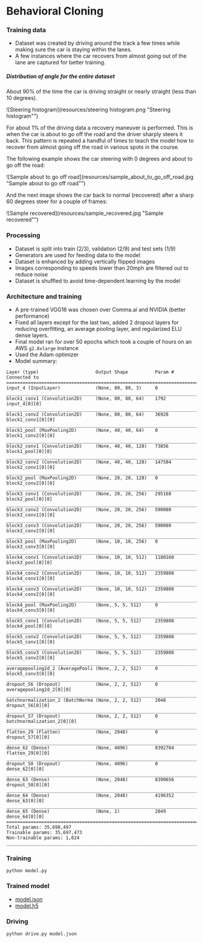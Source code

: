 # Behavioral Cloning

### Training data
- Dataset was created by driving around the track a few times while making sure the car is staying within the lanes.
- A few instances where the car recovers from almost going out of the lane are captured for better training.

##### Distribution of angle for the entire dataset
About 90% of the time the car is driving straight or nearly straight (less than 10 degrees). 

![Steering histogram](resources/steering histogram.png "Steering histogram"")

For about 1% of the driving data a recovery maneuver is performed. This is when the car is about to go off the road and the driver sharply steers it back. This pattern is repeated a handful of times to teach the model how to recover from almost going off the road in various spots in the course.

The following example shows the car steering with 0 degrees and about to go off the road:

![Sample about to go off road](resources/sample_about_to_go_off_road.jpg "Sample about to go off road"")

And the next image shows the car back to normal (recovered) after a sharp 60 degrees steer for a couple of frames:

![Sample recovered](resources/sample_recovered.jpg "Sample recovered"")

### Processing
- Dataset is split into train (2/3), validation (2/9) and test sets (1/9)
- Generators are used for feeding data to the model
- Dataset is enhanced by adding vertically flipped images
- Images corresponding to speeds lower than 20mph are filtered out to reduce noise
- Dataset is shuffled to avoid time-dependent learning by the model

### Architecture and training
- A pre-trained VGG16 was chosen over Comma.ai and NVIDIA (better performance)
- Fixed all layers except for the last two, added 2 dropout layers for reducing overfitting, an average pooling layer, and regularized ELU dense layers. 
- Final model ran for over 50 epochs which took a couple of hours on an AWS `g2.8xlarge` instance
- Used the Adam optimizer
- Model summary:
```
Layer (type)                     Output Shape          Param #     Connected to                     
====================================================================================================
input_4 (InputLayer)             (None, 80, 80, 3)     0                                            
____________________________________________________________________________________________________
block1_conv1 (Convolution2D)     (None, 80, 80, 64)    1792        input_4[0][0]                    
____________________________________________________________________________________________________
block1_conv2 (Convolution2D)     (None, 80, 80, 64)    36928       block1_conv1[0][0]               
____________________________________________________________________________________________________
block1_pool (MaxPooling2D)       (None, 40, 40, 64)    0           block1_conv2[0][0]               
____________________________________________________________________________________________________
block2_conv1 (Convolution2D)     (None, 40, 40, 128)   73856       block1_pool[0][0]                
____________________________________________________________________________________________________
block2_conv2 (Convolution2D)     (None, 40, 40, 128)   147584      block2_conv1[0][0]               
____________________________________________________________________________________________________
block2_pool (MaxPooling2D)       (None, 20, 20, 128)   0           block2_conv2[0][0]               
____________________________________________________________________________________________________
block3_conv1 (Convolution2D)     (None, 20, 20, 256)   295168      block2_pool[0][0]                
____________________________________________________________________________________________________
block3_conv2 (Convolution2D)     (None, 20, 20, 256)   590080      block3_conv1[0][0]               
____________________________________________________________________________________________________
block3_conv3 (Convolution2D)     (None, 20, 20, 256)   590080      block3_conv2[0][0]               
____________________________________________________________________________________________________
block3_pool (MaxPooling2D)       (None, 10, 10, 256)   0           block3_conv3[0][0]               
____________________________________________________________________________________________________
block4_conv1 (Convolution2D)     (None, 10, 10, 512)   1180160     block3_pool[0][0]                
____________________________________________________________________________________________________
block4_conv2 (Convolution2D)     (None, 10, 10, 512)   2359808     block4_conv1[0][0]               
____________________________________________________________________________________________________
block4_conv3 (Convolution2D)     (None, 10, 10, 512)   2359808     block4_conv2[0][0]               
____________________________________________________________________________________________________
block4_pool (MaxPooling2D)       (None, 5, 5, 512)     0           block4_conv3[0][0]               
____________________________________________________________________________________________________
block5_conv1 (Convolution2D)     (None, 5, 5, 512)     2359808     block4_pool[0][0]                
____________________________________________________________________________________________________
block5_conv2 (Convolution2D)     (None, 5, 5, 512)     2359808     block5_conv1[0][0]               
____________________________________________________________________________________________________
block5_conv3 (Convolution2D)     (None, 5, 5, 512)     2359808     block5_conv2[0][0]               
____________________________________________________________________________________________________
averagepooling2d_2 (AveragePooli (None, 2, 2, 512)     0           block5_conv3[0][0]               
____________________________________________________________________________________________________
dropout_56 (Dropout)             (None, 2, 2, 512)     0           averagepooling2d_2[0][0]         
____________________________________________________________________________________________________
batchnormalization_2 (BatchNorma (None, 2, 2, 512)     2048        dropout_56[0][0]                 
____________________________________________________________________________________________________
dropout_57 (Dropout)             (None, 2, 2, 512)     0           batchnormalization_2[0][0]       
____________________________________________________________________________________________________
flatten_29 (Flatten)             (None, 2048)          0           dropout_57[0][0]                 
____________________________________________________________________________________________________
dense_62 (Dense)                 (None, 4096)          8392704     flatten_29[0][0]                 
____________________________________________________________________________________________________
dropout_58 (Dropout)             (None, 4096)          0           dense_62[0][0]                   
____________________________________________________________________________________________________
dense_63 (Dense)                 (None, 2048)          8390656     dropout_58[0][0]                 
____________________________________________________________________________________________________
dense_64 (Dense)                 (None, 2048)          4196352     dense_63[0][0]                   
____________________________________________________________________________________________________
dense_65 (Dense)                 (None, 1)             2049        dense_64[0][0]                   
====================================================================================================
Total params: 35,698,497
Trainable params: 35,697,473
Non-trainable params: 1,024
____________________________________________________________________________________________________
```

### Training
```
python model.py
```

### Trained model
- [model.json](https://www.dropbox.com/s/i704xuffua2k8p6/model.json?dl=0)
- [model.h5](https://www.dropbox.com/s/j3cragmf87dl4y6/model.h5?dl=0)

### Driving
```
python drive.py model.json
```

